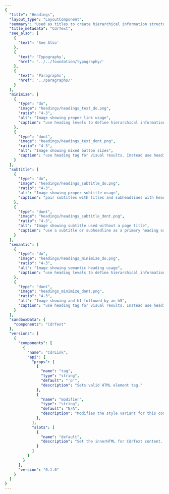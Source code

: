```yaml
---
{
  "title": "Headings",
  "layout_type": "LayoutComponent",
  "summary": "Used as titles to create hierarchical information structure within a page layout",
  "title_metadata": "CdrText",
  "see_also": [
    {
      "text": 'See Also'
    },
    {
      "text": 'Typography',
      "href": '../../foundation/typography/'
    },
    {
      "text": 'Paragraphs',
      "href": '../paragraphs/'
    }
  ],
  "minimize": [
    {
      "type": "do",
      "image": "headings/headings_text_do.png",
      "ratio": "4-3",
      "alt": "Image showing proper link usage",
      "caption": "use heading levels to define hierarchical information."
    },
    {
      "type": "dont",
      "image": "headings/headings_text_dont.png",
      "ratio": "4-3",
      "alt": "Image showing mixed button sizes",
      "caption": "use heading tag for visual results. Instead use heading modifiers."
    }
  ],
  "subtitle": [
    {
      "type": "do",
      "image": "headings/headings_subtitle_do.png",
      "ratio": "4-3",
      "alt": "Image showing proper subtitle usage",
      "caption": "pair subtitles with titles and subheadlines with headlines"
    },
    {
      "type": "dont",
      "image": "headings/headings_subtitle_dont.png",
      "ratio": "4-3",
      "alt": "Image showing subtitle used without a page title",
      "caption": "use a subtitle or subheadline as a primary heading or section heading."
    }
  ],
  "semantic": [
    {
      "type": "do",
      "image": "headings/headings_minimize_do.png",
      "ratio": "4-3",
      "alt": "Image showing semantic heading usage",
      "caption": "use heading levels to define hierarchical information."
    },
    {
      "type": "dont",
      "image": "headings_minimize_dont.png",
      "ratio": "4-3",
      "alt": "Image showing and h1 followed by an h5",
      "caption": "use heading tag for visual results. Instead use heading modifiers."
    }
  ],
  "sandboxData": {
    "components": "CdrText"
  },
  "versions": [
    {
      "components": [
        {
          "name": "CdrLink",
          "api": {
            "props": [
              {
                "name": "tag",
                "type": "string",
                "default": "'p'",
                "description": "Sets valid HTML element tag."
              },
              {
                "name": "modifier",
                "type": "string",
                "default": "N/A",
                "description": "Modifies the style variant for this component. Possible values: { ‘display-600’  | ‘display-700 | ‘display-800 | ‘display-900 | ‘display-1000 | ‘display-1100 | ‘display-1200 | ‘heading-300' | ‘heading-400 | ‘heading-500 | ‘heading-600 | ‘heading-700 | ‘heading-800 | ‘subheading-300 | ‘subheading-400 | ‘subheading-500 | ‘subheading-600 | }",
              },
            ],
            "slots": [
              {
                "name": "default",
                "description": "Set the innerHTML for CdrText content. This includes text and html markup."
              }
            ]
          }
        }
      ],
      "version": "0.1.0"
    }
  ]
}
---
```


<cdr-doc-tabs>
<template slot="Overview">
<cdr-doc-table-of-contents-shell>

Stuart is our first choice for larger, more expressive moments. Graphik rounds out the heading schema with smaller sizes. The simplicity of Graphik allows it to play a supporting role across a wide range of projects.

**Usage Considerations**
-  Heading styles should never end with a period
-  Sentence case should be used whenever possible
-  Consider the white space around headings

## Contextual Headings

The following are recommended type styles for use at varying breakpoint sizes.

### Headline

Use for the most prominent type style on the page in place of titles. Also, use headings rarely to emphasize important information.

<cdr-doc-example-code-pair repository-href="/src/components/text" :sandbox-data="$page.frontmatter.sandboxData" >

```html
  <cdr-text
    modifier="display-800@xs display-900">
      When you gear up, we give back
  </cdr-text>
```

</cdr-doc-example-code-pair>

### Headline/Subheadline Combination

Use when pairing with subheadlines with headline-like styles.

<cdr-doc-example-code-pair repository-href="/src/components/text" :sandbox-data="$page.frontmatter.sandboxData">

```html
  <cdr-text tag="h1" modifier="display-800@xs display-900">
    When you gear up, we give back
    <cdr-text
      class="cdr-pt-space-one-x@xs cdr-pt-space-one-and-a-half-x"
      modifier="subheading-400@xs subheading-500">
      Treat yourself to sweet gear
    </cdr-text>
  </cdr-text>
```

</cdr-doc-example-code-pair>

### Page Title

Use for one of the most prominent type styles on the page and only once per page. Applied to level 1 headings only.


<cdr-doc-example-code-pair repository-href="/src/components/text" :sandbox-data="$page.frontmatter.sandboxData">

```html
  <cdr-text modifier="heading-700@xs heading-800">
    When you gear up, we give back
  </cdr-text>
```

</cdr-doc-example-code-pair>

### Title/Subtitle Combination

Use only when pairing subtitles with title-type styles.

<cdr-doc-example-code-pair repository-href="/src/components/text" :sandbox-data="$page.frontmatter.sandboxData">

```html
  <cdr-text modifier="heading-700@xs heading-800">
    When you gear up, we give back
    <cdr-text
      class="cdr-pt-space-one-x@xs cdr-pt-space-one-and-a-half-x"
      modifier="subheading-300@xs subheading-400">
      Treat yourself to sweet gear
    </cdr-text>
  </cdr-text>
```

</cdr-doc-example-code-pair>

### Section Heading

Use for headings of a section on the page.

<cdr-doc-example-code-pair repository-href="/src/components/text" :sandbox-data="$page.frontmatter.sandboxData">

```html
  <cdr-text modifier="heading-600@xs heading-700">
    When you gear up, we give back
  </cdr-text>
```

</cdr-doc-example-code-pair>

### Subsection Heading

Use for headings nested within a section of your page.

<cdr-doc-example-code-pair repository-href="/src/components/text" :sandbox-data="$page.frontmatter.sandboxData">

```html
  <cdr-text modifier="heading-400@xs heading-500">
    When you gear up, we give back
  </cdr-text>
```

</cdr-doc-example-code-pair>

### Sub-subsection Heading

Use for headings nested within a subsection of your page.

<cdr-doc-example-code-pair repository-href="/src/components/text" :sandbox-data="$page.frontmatter.sandboxData">

```html
  <cdr-text modifier="heading-300@xs heading-400">
    When you gear up, we give back
  </cdr-text>
```

</cdr-doc-example-code-pair>

## Headings Styles

The following type styles should be used when contextual styles (above) are not being used or when supplement contextual headings are needed.

### Display 1200

<cdr-doc-example-code-pair repository-href="/src/components/text" :sandbox-data="$page.frontmatter.sandboxData">

```html
  <cdr-text modifier="display-1200">
    When you gear up, we give back
  </cdr-text>
```
</cdr-doc-example-code-pair>

### Display 1100

<cdr-doc-example-code-pair repository-href="/src/components/text" :sandbox-data="$page.frontmatter.sandboxData">

```html
  <cdr-text modifier="display-1100">
    When you gear up, we give back
  </cdr-text>
```
</cdr-doc-example-code-pair>

### Display 1000

<cdr-doc-example-code-pair repository-href="/src/components/text" :sandbox-data="$page.frontmatter.sandboxData">

```html
  <cdr-text modifier="display-1000">
    When you gear up, we give back
  </cdr-text>
```
</cdr-doc-example-code-pair>

### Display 900

<cdr-doc-example-code-pair repository-href="/src/components/text" :sandbox-data="$page.frontmatter.sandboxData">

```html
  <cdr-text modifier="display-900">
    When you gear up, we give back
  </cdr-text>
```
</cdr-doc-example-code-pair>

### Display 800

<cdr-doc-example-code-pair repository-href="/src/components/text" :sandbox-data="$page.frontmatter.sandboxData">

```html
  <cdr-text modifier="display-800">
    When you gear up, we give back
  </cdr-text>
```
</cdr-doc-example-code-pair>

### Display 700

<cdr-doc-example-code-pair repository-href="/src/components/text" :sandbox-data="$page.frontmatter.sandboxData">

```html
  <cdr-text modifier="display-700">
    When you gear up, we give back
  </cdr-text>
```
</cdr-doc-example-code-pair>

### Display 600

<cdr-doc-example-code-pair repository-href="/src/components/text" :sandbox-data="$page.frontmatter.sandboxData">

```html
  <cdr-text modifier="display-600">
    When you gear up, we give back
  </cdr-text>
```
</cdr-doc-example-code-pair>

### Heading 800

<cdr-doc-example-code-pair repository-href="/src/components/text" :sandbox-data="$page.frontmatter.sandboxData">

```html
  <cdr-text modifier="heading-800">
    When you gear up, we give back
  </cdr-text>
```
</cdr-doc-example-code-pair>

### Heading 700

<cdr-doc-example-code-pair repository-href="/src/components/text" :sandbox-data="$page.frontmatter.sandboxData">

```html
  <cdr-text modifier="heading-700">
    When you gear up, we give back
  </cdr-text>
```
</cdr-doc-example-code-pair>

### Heading 600

<cdr-doc-example-code-pair repository-href="/src/components/text" :sandbox-data="$page.frontmatter.sandboxData">

```html
  <cdr-text modifier="heading-600">
    When you gear up, we give back
  </cdr-text>
```
</cdr-doc-example-code-pair>

### Heading 500

<cdr-doc-example-code-pair repository-href="/src/components/text" :sandbox-data="$page.frontmatter.sandboxData">

```html
  <cdr-text modifier="heading-500">
    When you gear up, we give back
  </cdr-text>
```
</cdr-doc-example-code-pair>

### Heading 400

<cdr-doc-example-code-pair repository-href="/src/components/text" :sandbox-data="$page.frontmatter.sandboxData">

```html
  <cdr-text modifier="heading-400">
    When you gear up, we give back
  </cdr-text>
```
</cdr-doc-example-code-pair>

### Heading 300

<cdr-doc-example-code-pair repository-href="/src/components/text" :sandbox-data="$page.frontmatter.sandboxData">

```html
  <cdr-text modifier="heading-300">
    When you gear up, we give back
  </cdr-text>
```
</cdr-doc-example-code-pair>


### Subheading 600

<cdr-doc-example-code-pair repository-href="/src/components/text" :sandbox-data="$page.frontmatter.sandboxData">

```html
  <cdr-text modifier="subheading-600">
    When you gear up, we give back
  </cdr-text>
```
</cdr-doc-example-code-pair>

### Subheading 500

<cdr-doc-example-code-pair repository-href="/src/components/text" :sandbox-data="$page.frontmatter.sandboxData">

```html
  <cdr-text modifier="subheading-500">
    When you gear up, we give back
  </cdr-text>
```
</cdr-doc-example-code-pair>

### Subheading 400

<cdr-doc-example-code-pair repository-href="/src/components/text" :sandbox-data="$page.frontmatter.sandboxData">

```html
  <cdr-text modifier="subheading-400">
    When you gear up, we give back
  </cdr-text>
```
</cdr-doc-example-code-pair>

### Subheading 300

<cdr-doc-example-code-pair repository-href="/src/components/text" :sandbox-data="$page.frontmatter.sandboxData">

```html
  <cdr-text modifier="subheading-300">
    When you gear up, we give back
  </cdr-text>
```
</cdr-doc-example-code-pair>

## Accessibility

To ensure that usage of this component complies with accessibility guidelines:

- Use h1-h6 to identify headings (`<h1>`, `<h2>`, `<h3>`, `<h4>`, `<h5>`, and `<h6>`)
  - If additional headings are needed (`<h7>` and so on), follow the technique described on the [ARIA12: Using role=heading to identify headings](https://www.w3.org/TR/WCAG20-TECHS/ARIA12) page
- Headings are used to label page regions
  - Use the `aria-label` attribute to associate headings with their page region, as described in the [label page regions](https://www.w3.org/WAI/tutorials/page-structure/labels/#using-aria-labelledby) tutorial
- Subheadings are not semantic headings. Subheadings may be visually styled as a heading but will not be navigable using a screen reader
- For PDF documents, follow the technique on this page: [Providing headings by marking content with heading tags in PDF documents](https://www.w3.org/TR/WCAG20-TECHS/PDF9)
- Assistive technologies skim the structure of a page:
  - Allow users to navigate to or skip over sections through the use of heading levels
  - Avoid skipping heading levels (e.g., `<h2>`  to  `<h4>` )

<br />

This component has compliance with WCAG guidelines by:

- Defining semantic heading levels with the ability to assign predefined visual heading styles to each level

</cdr-doc-table-of-contents-shell>
</template>

<template slot="Guidelines">
<cdr-doc-table-of-contents-shell>

## Use When

- Creating hierarchical structure of information in a page layout
- Improving quick scanning of page content for sighted users and screen readers

## Don't Use When

- Tagging as a semantic heading when an element only needs to be highlighted or emphasized within your content. Instead, use sizing modifier for this component
- Showcasing long form content. Instead use [Paragraphs](https://rei.github.io/rei-cedar-docs/components/paragraphs/)


## The Basics

- When using this component with semantic headings  from `<h1>` to `<h6>`, typographic styles set up a visual hierarchy created within CSS that helps to establish the order of importance
- Identify headings at the beginning of a section
- Position headings at or near the top of a section

<cdr-img class="cdr-doc-article-img" :src="$withBase('/headings/heading_proper-page-construction.png')" alt="image of page layout with headings"/>

// new image for above:
https://drive.google.com/file/d/1qhXhVmkF2__iuVqymGcyNJ1gQ9T9IFIn/view?usp=sharing

- One title per page is recommended
- Use subtitles and subheadlines when paired with titles and headlines, respectively
- Use section headings to separate content
- Use subsection and sub-subsection headings to nest content
- Repeat section, subsection, and sub-subsection headings as needed
- Repeat nesting patterns as needed

## Content

- Be specific. Provide facts or information that pique user interest. Avoid broad and generic headings
- Start heading titles with strong and familiar keywords to increase scannability
- Ensure the heading works out of page context, such as in search results, social media streams, blog posts, and news feeds
  - Start with most descriptive word. For example, in a section labeled “Disaster Relief” instead of “Preparation for floods”, use “Flood preparation”
  - Avoid duplicating headings (e.g. "More Details")
- Omit needless words. Be clear and concise
- Limit heading length for improved scale across variable container widths
- Headings must:
  - Start with a capital letter
  - Capitalize proper nouns
  - Use sentence case
  - Left-align multi-line headings

### Do / Don’t

<do-dont :examples="$page.frontmatter.subtitle" />

// new images: 
do:https://drive.google.com/file/d/1Gme0EkwxMzR01_0SRRCe-Ow5dAxHJ3DQ/view?usp=sharing
don't: https://drive.google.com/file/d/1deXhjoYg4WpJL3xBlV61sXbcmVEQIlrB/view?usp=sharing

## Behavior

- Minimize text overlaid on images and multicolored backgrounds, which can degrade legibility. If text is overlaid on an image:
  - Ensure an accessible contrast between the text and the background
  - Implement image text with proper HTML markup and use CSS to embed any special fonts

### Do / Don’t

<do-dont :examples="$page.frontmatter.minimize" />

// new images
do: https://drive.google.com/file/d/1NbnlHO30LqbmbMjULxYKOxIqMOwbPtHE/view?usp=sharing
don't: https://drive.google.com/file/d/1hS4M0qfHagWcwyLrVTdcldlK2SfO_hSF/view?usp=sharing

## Responsiveness

Responsive heading font sizes are the default for heading levels except subheading. Refer to the Overview section for more information.

## Resources

- WebAIM: [Semantic Structure](https://webaim.org/techniques/semanticstructure/)

</cdr-doc-table-of-contents-shell>
</template>

<template slot="API">
<cdr-doc-table-of-contents-shell>

## Props

This component will bind any attribute that a [native HTML heading element](https://developer.mozilla.org/en-US/docs/Web/HTML/Element/Heading_Elements) accepts.

<cdr-doc-api type="prop" :api-data="$page.frontmatter.versions[0].components[0].api.props" />

## Slots

<cdr-doc-api type="slot" :api-data="$page.frontmatter.versions[0].components[0].api.slots" />

## Usage

The **CdrText** component allows for styling any HTML element with available text styles. Visual style and semantic meaning are managed independently by providing:

- Element to the `tag` prop
- Style to the `modifier` prop

This method decouples the semantic meaning of a heading level from the visual representation.

With this decoupling, you can style other markup to look like a heading that semantically isn’t a heading. For example, you can style an `<a>` tag in a multi-level navigation as a heading.

```vue
  <cdr-text
    tag="strong"
    modifier="heading-700 heading-800@sm heading-800@md heading-800@lg"
   >
      Styled as a heading
  </cdr-text>
```

This will result in the following HTML:

```html
  <strong
    class="
    cdr-text cdr-text-heading-700@xs
    cdr-text-heading-800”
  >
    Styled as a heading
  </strong>
```

**CdrText** components can be nested within a parent. The below example shows a subheading properly nested within the `<h2>` tag.

```vue
  <cdr-text
    tag="h2"
    modifier="
      heading-700@xs
      heading-800"
  >
    I’m a heading
    <cdr-text
      class="
        cdr-pt-space-one-x@xs
        cdr-pt-space-one-and-a-half-x"
      modifier="
        subheading-300@xs
        subheading-400">
      And I’m a visual subheading
    </cdr-text>
  </cdr-text>
```

This will result in the following HTML:

```html
  <h2
  class="
    cdr-text
    cdr-text-heading-700@xs
    cdr-text-heading-800">
    I’m a heading
      <span class="
        cdr-pt-space-one-x@xs
        cdr-pt-space-one-and-a-half-x
        cdr-text
        cdr-text-subheading-300@xs
        cdr-text-subheading-400">
        And I’m a visual subheading
      </span>
  </h2>
```

### Responsive Headings

Heading modifiers accept any of the supported Cedar breakpoints. For more information on how breakpoints work on components, visit the [Responsive Layout](../../layout/responsive/?active-link=components-and-breakpoints) article.

### Modifiers

The following variants are available for heading construction within the `cdr-text` modifier attribute:

#### Display

Display styles are intended to be used for titles and other larger text. Display styles are a larger weight, and therefore more bold, than headers.

*  `display-1200`
*  `display-1100`
*  `display-1000`
*  `display-900`
*  `display-800`
*  `display-700`
*  `display-600`

#### Heading

Heading styles are used to provide context and create hierarchy on a page. Whereas one display style per page is suggested, many heading styles can be used on a page for titles, articles, or topics.

*  `heading-800`
*  `heading-700`
*  `heading-600`
*  `heading-500`
*  `heading-400`
*  `heading-300`

#### Subheading

Subheading styles are intended to be paired with display and heading styles as a secondary piece of copy.

*  `subheading-600`
*  `subheading-500`
*  `subheading-400`
*  `subheading-300`


## Heading Levels

When using actual heading elements with the tag property, nest headings by their level:

- Most important heading has the level 1 (`<h1>`) and the least important heading level 6 (`<h6>`)
- Headings with an equal or higher level start a new section
- Headings with a lower level start new subsections that are part of the higher level section

Skipping heading levels can be confusing and should be avoided where possible:

- Avoid following an `<h2>` tag by an `<h4>` tag
- If an `<h4>` tag closes a previous section, follow with a `<h2>` tag to open the next section

### Exception for Fixed Page Sections

In fixed sections of the page (e.g. sidebars), heading levels **should not** change depending on the heading levels in other areas of the page. Consistency across pages is required throughout the REI digital properties as explained on the [Navigation Design Principles Confluence](https://confluence.rei.com/display/NAV/Navigation+Design+Principles) page.

</cdr-doc-table-of-contents-shell>
</template>

</cdr-doc-tabs>
